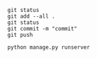 ```commandline
git status
git add --all .
git status
git commit -m "commit"
git push
```



```commandline
python manage.py runserver
```